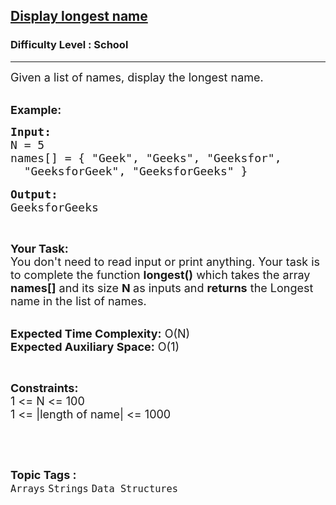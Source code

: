 <h2><a href="https://www.geeksforgeeks.org/problems/display-longest-name0853/1?page=1&category=Arrays&difficulty=School&sortBy=submissions">Display longest name</a></h2><h3>Difficulty Level : School</h3><hr><div class="problems_problem_content__Xm_eO"><p><span style="font-size:18px">Given a list of names, display the longest name.</span></p>

<p><br>
<span style="font-size:18px"><strong>Example:</strong></span></p>

<pre><span style="font-size:18px"><strong>Input:</strong>
N = 5
names[] = { "Geek", "Geeks", "Geeksfor",
  "GeeksforGeek", "GeeksforGeeks" }</span>

<span style="font-size:18px"><strong>Output:</strong>
GeeksforGeeks</span></pre>

<p>&nbsp;</p>

<p><span style="font-size:18px"><strong>Your Task:&nbsp;&nbsp;</strong><br>
You don't need to read input or print anything. Your task is to complete the function&nbsp;<strong>longest()</strong>&nbsp;which takes the array <strong>names[]</strong> and its size <strong>N</strong><strong> </strong>as inputs and <strong>returns</strong> the Longest name in the list of names.</span></p>

<p><br>
<span style="font-size:18px"><strong>Expected Time Complexity:</strong> O(N)<br>
<strong>Expected Auxiliary Space:</strong> O(1)</span></p>

<p>&nbsp;</p>

<p><span style="font-size:18px"><strong>Constraints:</strong></span><br>
<span style="font-size:18px">1 &lt;= N &lt;= 100</span><br>
<span style="font-size:18px">1 &lt;= |length of name| &lt;= 1000</span></p>

<p>&nbsp;</p>
</div><br><p><span style=font-size:18px><strong>Topic Tags : </strong><br><code>Arrays</code>&nbsp;<code>Strings</code>&nbsp;<code>Data Structures</code>&nbsp;
